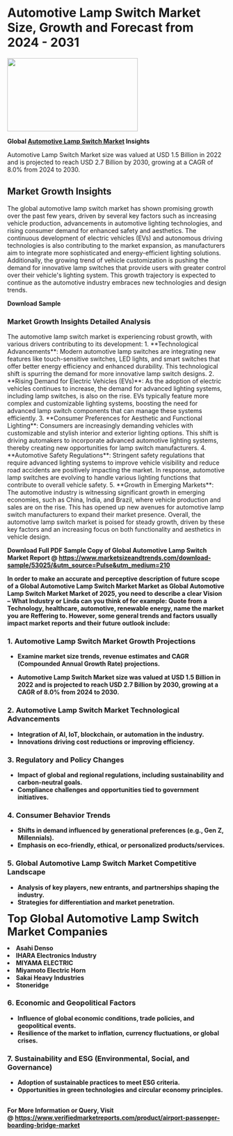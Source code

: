 <H1>Automotive Lamp Switch Market Size, Growth and Forecast from 2024 - 2031</H1><img class="aligncenter size-medium wp-image-584254" src="https://thirdeyenews.in/wp-content/uploads/2024/09/Global-Market-Research-300x168.jpeg" alt="" width="300" height="168" /><p><strong>Global&nbsp;<a href="https://www.marketsizeandtrends.com/download-sample/53025/&amp;utm_source=Pulse&amp;utm_medium=210">Automotive Lamp Switch Market</a> Insights</strong></p><p>Automotive Lamp Switch Market size was valued at USD 1.5 Billion in 2022 and is projected to reach USD 2.7 Billion by 2030, growing at a CAGR of 8.0% from 2024 to 2030.</p><p><h2>Market Growth Insights</h2> The global automotive lamp switch market has shown promising growth over the past few years, driven by several key factors such as increasing vehicle production, advancements in automotive lighting technologies, and rising consumer demand for enhanced safety and aesthetics. The continuous development of electric vehicles (EVs) and autonomous driving technologies is also contributing to the market expansion, as manufacturers aim to integrate more sophisticated and energy-efficient lighting solutions. Additionally, the growing trend of vehicle customization is pushing the demand for innovative lamp switches that provide users with greater control over their vehicle's lighting system. This growth trajectory is expected to continue as the automotive industry embraces new technologies and design trends. <p><strong>Download Sample</strong></p> <h3>Market Growth Insights Detailed Analysis</h3> The automotive lamp switch market is experiencing robust growth, with various drivers contributing to its development: 1. **Technological Advancements**: Modern automotive lamp switches are integrating new features like touch-sensitive switches, LED lights, and smart switches that offer better energy efficiency and enhanced durability. This technological shift is spurring the demand for more innovative lamp switch designs. 2. **Rising Demand for Electric Vehicles (EVs)**: As the adoption of electric vehicles continues to increase, the demand for advanced lighting systems, including lamp switches, is also on the rise. EVs typically feature more complex and customizable lighting systems, boosting the need for advanced lamp switch components that can manage these systems efficiently. 3. **Consumer Preferences for Aesthetic and Functional Lighting**: Consumers are increasingly demanding vehicles with customizable and stylish interior and exterior lighting options. This shift is driving automakers to incorporate advanced automotive lighting systems, thereby creating new opportunities for lamp switch manufacturers. 4. **Automotive Safety Regulations**: Stringent safety regulations that require advanced lighting systems to improve vehicle visibility and reduce road accidents are positively impacting the market. In response, automotive lamp switches are evolving to handle various lighting functions that contribute to overall vehicle safety. 5. **Growth in Emerging Markets**: The automotive industry is witnessing significant growth in emerging economies, such as China, India, and Brazil, where vehicle production and sales are on the rise. This has opened up new avenues for automotive lamp switch manufacturers to expand their market presence. Overall, the automotive lamp switch market is poised for steady growth, driven by these key factors and an increasing focus on both functionality and aesthetics in vehicle design. <p><strong></p><p><span class=""><strong>Download Full PDF Sample Copy of Global Automotive Lamp Switch Market Report</strong> @ <a href="https://www.marketsizeandtrends.com/download-sample/53025/&amp;utm_source=Pulse&amp;utm_medium=210" target="_blank">https://www.marketsizeandtrends.com/download-sample/53025/&amp;utm_source=Pulse&amp;utm_medium=210</a></span></p><p>In order to make an accurate and perceptive description of future scope of a Global&nbsp;Automotive Lamp Switch Market Market as Global&nbsp;Automotive Lamp Switch Market Market of 2025, you need to describe a clear Vision &ndash; What Industry or Linda can you think of for example: Quote from a Technology, healthcare, automotive, renewable energy, name the market you are Reffering to. However, some general trends and factors usually impact market reports and their future outlook include:</p><h3>1.&nbsp;<strong>Automotive Lamp Switch Market Growth Projections</strong></h3><ul><li>Examine market size trends, revenue estimates and CAGR (Compounded Annual Growth Rate) projections.</li><li><p>Automotive Lamp Switch Market size was valued at USD 1.5 Billion in 2022 and is projected to reach USD 2.7 Billion by 2030, growing at a CAGR of 8.0% from 2024 to 2030.</p></li></ul><h3>2.&nbsp;<strong>Automotive Lamp Switch Market Technological Advancements</strong></h3><ul><li>Integration of AI, IoT, blockchain, or automation in the industry.</li><li>Innovations driving cost reductions or improving efficiency.</li></ul><h3>3.&nbsp;<strong>Regulatory and Policy Changes</strong></h3><ul><li>Impact of global and regional regulations, including sustainability and carbon-neutral goals.</li><li>Compliance challenges and opportunities tied to government initiatives.</li></ul><h3>4.&nbsp;<strong>Consumer Behavior Trends</strong></h3><ul><li>Shifts in demand influenced by generational preferences (e.g., Gen Z, Millennials).</li><li>Emphasis on eco-friendly, ethical, or personalized products/services.</li></ul><h3>5.&nbsp;<strong>Global Automotive Lamp Switch Market Competitive Landscape</strong></h3><ul><li>Analysis of key players, new entrants, and partnerships shaping the industry.</li><li>Strategies for differentiation and market penetration.</li></ul><p data-pm-slice="1 1 []"><span style="color: inherit; font-family: inherit; font-size: 25px;">Top Global Automotive Lamp Switch Market Companies</span></p><div class="" data-test-id=""><p><li>Asahi Denso</li><li> IHARA Electronics Industry</li><li> MIYAMA ELECTRIC</li><li> Miyamoto Electric Horn</li><li> Sakai Heavy Industries</li><li> Stoneridge</li></p></div><h3>6.&nbsp;<strong>Economic and Geopolitical Factors</strong></h3><ul><li>Influence of global economic conditions, trade policies, and geopolitical events.</li><li>Resilience of the market to inflation, currency fluctuations, or global crises.</li></ul><h3>7.&nbsp;<strong>Sustainability and ESG (Environmental, Social, and Governance)</strong></h3><ul><li>Adoption of sustainable practices to meet ESG criteria.</li><li>Opportunities in green technologies and circular economy principles.</li></ul><h2><strong style="font-size: 14px;">For More Information or Query, Visit @&nbsp;</strong><a style="background-color: #ffffff; font-size: 14px;" href="https://www.marketsizeandtrends.com/report/automotive-lamp-switch-market/" target="_blank">https://www.verifiedmarketreports.com/product/airport-passenger-boarding-bridge-market</a></h2>
